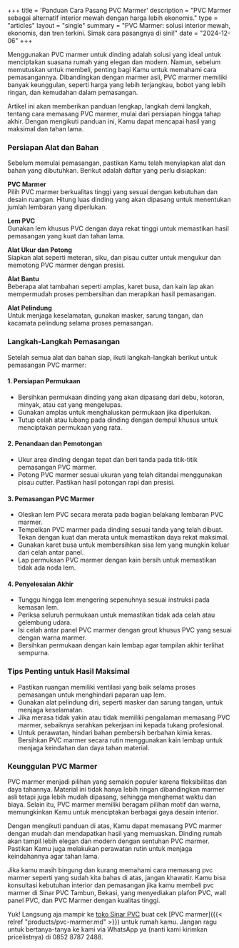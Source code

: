 +++
title = 'Panduan Cara Pasang PVC Marmer'
description = "PVC Marmer sebagai alternatif interior mewah dengan harga lebih ekonomis."
type = "articles"
layout = "single"
summary = "PVC Marmer: solusi interior mewah, ekonomis, dan tren terkini. Simak cara pasangnya di sini!"
date = "2024-12-06"
+++

Menggunakan PVC marmer untuk dinding adalah solusi yang ideal untuk menciptakan suasana rumah yang elegan dan modern. Namun, sebelum memutuskan untuk membeli, penting bagi Kamu untuk memahami cara pemasangannya. Dibandingkan dengan marmer asli, PVC marmer memiliki banyak keunggulan, seperti harga yang lebih terjangkau, bobot yang lebih ringan, dan kemudahan dalam pemasangan.

Artikel ini akan memberikan panduan lengkap, langkah demi langkah, tentang cara memasang PVC marmer, mulai dari persiapan hingga tahap akhir. Dengan mengikuti panduan ini, Kamu dapat mencapai hasil yang maksimal dan tahan lama.

### Persiapan Alat dan Bahan
Sebelum memulai pemasangan, pastikan Kamu telah menyiapkan alat dan bahan yang dibutuhkan. Berikut adalah daftar yang perlu disiapkan:

**PVC Marmer**  
Pilih PVC marmer berkualitas tinggi yang sesuai dengan kebutuhan dan desain ruangan. Hitung luas dinding yang akan dipasang untuk menentukan jumlah lembaran yang diperlukan.


**Lem PVC**  
Gunakan lem khusus PVC dengan daya rekat tinggi untuk memastikan hasil pemasangan yang kuat dan tahan lama.


**Alat Ukur dan Potong**  
Siapkan alat seperti meteran, siku, dan pisau cutter untuk mengukur dan memotong PVC marmer dengan presisi.


**Alat Bantu**  
Beberapa alat tambahan seperti amplas, karet busa, dan kain lap akan mempermudah proses pembersihan dan merapikan hasil pemasangan.


**Alat Pelindung**  
Untuk menjaga keselamatan, gunakan masker, sarung tangan, dan kacamata pelindung selama proses pemasangan.


### Langkah-Langkah Pemasangan
Setelah semua alat dan bahan siap, ikuti langkah-langkah berikut untuk pemasangan PVC marmer:


#### 1. Persiapan Permukaan
- Bersihkan permukaan dinding yang akan dipasang dari debu, kotoran, minyak, atau cat yang mengelupas.
- Gunakan amplas untuk menghaluskan permukaan jika diperlukan.
- Tutup celah atau lubang pada dinding dengan dempul khusus untuk menciptakan permukaan yang rata.


#### 2. Penandaan dan Pemotongan
- Ukur area dinding dengan tepat dan beri tanda pada titik-titik pemasangan PVC marmer.
- Potong PVC marmer sesuai ukuran yang telah ditandai menggunakan pisau cutter. Pastikan hasil potongan rapi dan presisi.


#### 3. Pemasangan PVC Marmer
- Oleskan lem PVC secara merata pada bagian belakang lembaran PVC marmer.
- Tempelkan PVC marmer pada dinding sesuai tanda yang telah dibuat. Tekan dengan kuat dan merata untuk memastikan daya rekat maksimal.
- Gunakan karet busa untuk membersihkan sisa lem yang mungkin keluar dari celah antar panel.
- Lap permukaan PVC marmer dengan kain bersih untuk memastikan tidak ada noda lem.


#### 4. Penyelesaian Akhir
- Tunggu hingga lem mengering sepenuhnya sesuai instruksi pada kemasan lem.
- Periksa seluruh permukaan untuk memastikan tidak ada celah atau gelembung udara.
- Isi celah antar panel PVC marmer dengan grout khusus PVC yang sesuai dengan warna marmer.
- Bersihkan permukaan dengan kain lembap agar tampilan akhir terlihat sempurna.


### Tips Penting untuk Hasil Maksimal
- Pastikan ruangan memiliki ventilasi yang baik selama proses pemasangan untuk menghindari paparan uap lem.
- Gunakan alat pelindung diri, seperti masker dan sarung tangan, untuk menjaga keselamatan.
- Jika merasa tidak yakin atau tidak memiliki pengalaman memasang PVC marmer, sebaiknya serahkan pekerjaan ini kepada tukang profesional.
- Untuk perawatan, hindari bahan pembersih berbahan kimia keras. Bersihkan PVC marmer secara rutin menggunakan kain lembap untuk menjaga keindahan dan daya tahan material.


### Keunggulan PVC Marmer
PVC marmer menjadi pilihan yang semakin populer karena fleksibilitas dan daya tahannya. Material ini tidak hanya lebih ringan dibandingkan marmer asli tetapi juga lebih mudah dipasang, sehingga menghemat waktu dan biaya. Selain itu, PVC marmer memiliki beragam pilihan motif dan warna, memungkinkan Kamu untuk menciptakan berbagai gaya desain interior.


Dengan mengikuti panduan di atas, Kamu dapat memasang PVC marmer dengan mudah dan mendapatkan hasil yang memuaskan. Dinding rumah akan tampil lebih elegan dan modern dengan sentuhan PVC marmer. Pastikan Kamu juga melakukan perawatan rutin untuk menjaga keindahannya agar tahan lama.


Jika kamu masih bingung dan kurang memahami cara memasang pvc marmer seperti yang sudah kita bahas di atas, jangan khawatir. Kamu bisa konsultasi kebutuhan interior dan pemasangan jika kamu membeli pvc marmer di Sinar PVC Tambun, Bekasi, yang menyediakan plafon PVC, wall panel PVC, dan PVC Marmer dengan kualitas tinggi.

Yuk! Langsung aja mampir ke [toko Sinar PVC](https://maps.app.goo.gl/CNvSt5YbgGgHsq837) buat cek [PVC marmer]({{< relref "products/pvc-marmer.md" >}}) untuk rumah kamu. Jangan ragu untuk bertanya-tanya ke kami via WhatsApp ya (nanti kami kirimkan pricelistnya) di 0852 8787 2488.